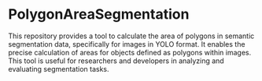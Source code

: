 # PolygonAreaSegmentation
This repository provides a tool to calculate the area of polygons in semantic segmentation data, specifically for images in YOLO format. It enables the precise calculation of areas for objects defined as polygons within images. This tool is useful for researchers and developers in analyzing and evaluating segmentation tasks.
